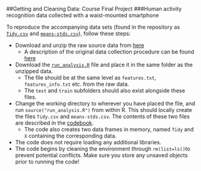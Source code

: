 ##Getting and Cleaning Data: Course Final Project
###Human activity recognition data collected with a waist-mounted smartphone

To reproduce the accompanying data sets (found in the repository as <a href="https://github.com/markzampoglou/GettingAndCleaningData/blob/master/Tidy.csv">`Tidy.csv`</a> and <a href="https://github.com/markzampoglou/GettingAndCleaningData/blob/master/means-stds.csv">`means-stds.csv`</a>), follow these steps:

+ Download and unzip the raw source data from <a href=https://d396qusza40orc.cloudfront.net/getdata%2Fprojectfiles%2FUCI%20HAR%20Dataset.zip>here</a>
  + A description of the original data collection procedure can be found <a href="http://archive.ics.uci.edu/ml/datasets/Human+Activity+Recognition+Using+Smartphones">here</a>
+ Download the <a href=https://github.com/markzampoglou/GettingAndCleaningData/blob/master/run_analysis.R>`run_analysis.R`</a> file and place it in the same folder as the unzipped data.
  + The file should be at the same level as `features.txt`, `features_info.txt` etc. from the raw data.
  + The `test` and `train` subfolders should also exist alongside these files.
+ Change the working directory to wherever you have placed the file, and run `source("run_analysis.R")` from within R. This should locally create the files `Tidy.csv` and `means-stds.csv`. The contents of these two files are described in the <a href="https://github.com/markzampoglou/GettingAndCleaningData/blob/master/Codebook.md">codebook</a>.
  + The code also creates two data frames in memory, named `Tidy` and `X` containing the corresponding data.
+ The code does not require loading any additional libraries.
+ The code begins by cleaning the environment through `rm(list=ls()`to prevent potential conflicts. Make sure you store any unsaved objects prior to running the code!